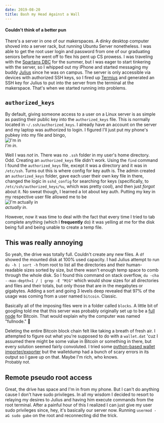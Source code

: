 ```yaml
---
date: 2019-08-20
title: Bash my Head Against a Wall
---
```


#### Couldn't think of a better pun

There's a server in one of our makerspaces. A dinky desktop computer shoved into a server rack, but running Ubuntu Server nonetheless.
I was able to get the root user login and password from one of our graduating seniors before he went off to flex his pent up CS prowess. I was traveling with the [Spartans DBC](https://spartansdbc.org/ "Spartans Drum and Bugle Corps") for the summer, but I was eager to start tinkering with the server, so I whipped out my iPhone and started messaging my buddy [Julius](https://www.linkedin.com/in/juliusfrost/ "Jules") since he was on campus. The server is only accessible via devices with authorized SSH keys, so I fired up [Termius](https://termius.com "Tunneling on the go") and generated an SSH key for Julius to put into the server from the terminal at the makerspace. That's when we started running into problems.

## `authorized_keys`
By default, giving someone access to a user on a Linux server is as simple as pasting their public key into the `authorized_keys` file. This is normally located in `~/.ssh/authorized_keys`. I already have an account on the server and my laptop was authorized to login. I figured I'll just put my phone's pubkey into my file and bingo,  
![I'm in](https://thumbs.gfycat.com/LightheartedObviousBlowfish-size_restricted.gif)  
*I'm in*.

Well I was *not* in. There was no `.ssh` folder in my user's home directory. Odd. Creating an `authorized_keys` file didn't work. Using the `find` command I found the `authorized_keys` file, except it was a directory and it was in `/etc/ssh`. Turns out this is where config for key auth is. The admin created an `authorized_keys` folder, gave each user their own key file in there, changed the logic in `sshd_config` for searching for keys (specifically, to `/etc/ssh/authorized_keys/%u`, which was pretty cool), and then just *forgot* about it. No sweat though, I learned a lot about key auth. Putting my key in my respective user file allowed me to be  
![I'm actually in](https://thumbs.gfycat.com/LightheartedObviousBlowfish-size_restricted.gif)  
*actually in*.

However, now it was time to deal with the fact that every time I tried to tab complete anything (which I **frequently** do) it was yelling at me for the disk being full and being unable to create a temp file.

## This was really annoying

So yeah, the drive was totally full. Couldn't create any new files. A `df` showed the mounted disk at 100% used capacity. I had Julius attempt to run `du -h | sort -h` from root to list all the directories and their human-readable sizes sorted by size, but there wasn't enough temp space to comb through the whole disk. So I found this command on stack overflow, `du -cha --max-depth=1 / | grep -E "M|G"` which would show sizes for all directories and files and their totals, but only those that are in the megabytes or gigabytes. Adding a sort and going 3 levels deep revealed that 97% of the usage was coming from a user named `bitcoin`. Classic.

Basically all of the imposing files were in a folder called `blocks`. A little bit of googling told me that this server was probably originally set up to be a [full node](https://bitcoin.org/en/full-node#linux-instructions) for Bitcoin. That would explain why the computer was named "fullnode." :grimacing:

Deleting the entire Bitcoin block chain felt like taking a breath of fresh air. I attempted to figure out what you're supposed to do with a `wallet.dat` 'cuz I assumed there might be some value in Bitcoin or something in there, but every solution seemed fairly convoluted. I tried some [python-based wallet importer/exporter](https://github.com/jackjack-jj/pywallet "Pywallet") but the walletdump had a bunch of scary errors in its output so I gave up on that. Maybe I'm rich, who knows.  
<font size="2.5">Probably not.</font>

## Remote pseudo root access

Great, the drive has space and I'm in from my phone. But I can't do anything cause I don't have sudo privileges. In all my wisdom I decided to resort to relaying my desires to Julius and having him execute commands from the root terminal. After a painful hour of this I realized I can just give my user sudo privileges since, hey, it's basically our server now. Running `usermod -aG sudo gabe` on the root and reconnecting did the trick.
